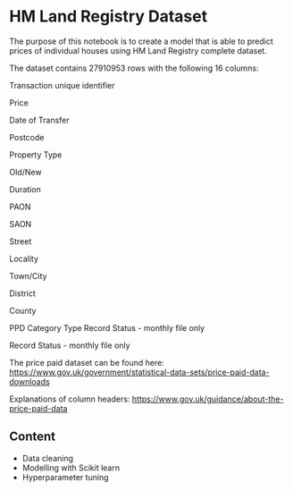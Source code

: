 # HM Land Registry Dataset

The purpose of this notebook is to create a model that is able to predict prices of individual houses using HM Land Registry complete dataset.

The dataset contains 27910953 rows with the following 16 columns:

Transaction unique identifier

Price	

Date of Transfer	

Postcode	

Property Type	

Old/New	

Duration	

PAON	

SAON	

Street

Locality	

Town/City	

District	

County	

PPD Category Type	Record Status - monthly file only

Record Status - monthly file only

The price paid dataset can be found here: https://www.gov.uk/government/statistical-data-sets/price-paid-data-downloads

Explanations of column headers: https://www.gov.uk/guidance/about-the-price-paid-data


## Content

- Data cleaning
- Modelling with Scikit learn 
- Hyperparameter tuning 
